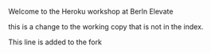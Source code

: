 Welcome to the Heroku workshop at Berln Elevate

this is a change to the working copy that is not in the index.

This line is added to the fork
